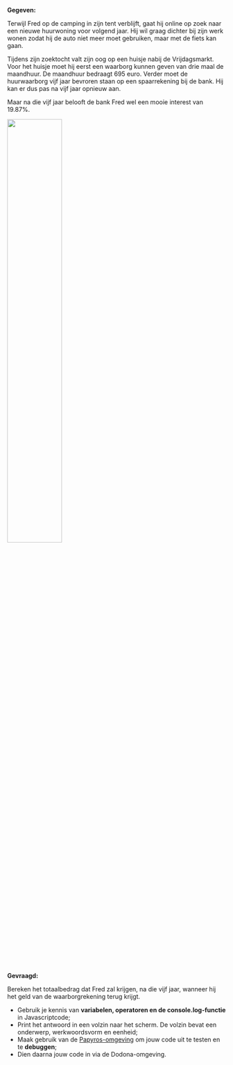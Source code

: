 **Gegeven:**

Terwijl Fred op de camping in zijn tent verblijft, gaat hij online op zoek naar een nieuwe huurwoning voor volgend jaar. Hij wil 
graag dichter bij zijn werk wonen zodat hij de auto niet meer moet gebruiken, maar met de fiets kan gaan. 

Tijdens zijn zoektocht valt zijn oog op een huisje nabij de Vrijdagsmarkt. Voor het huisje moet hij eerst een waarborg kunnen geven
van drie maal de maandhuur. De maandhuur bedraagt 695 euro. Verder moet de huurwaarborg vijf jaar bevroren staan op een spaarrekening
bij de bank. Hij kan er dus pas na vijf jaar opnieuw aan. 

Maar na die vijf jaar belooft de bank Fred wel een mooie interest van 19.87%. 

<img src="https://images.pexels.com/photos/45708/pexels-photo-45708.jpeg?auto=compress&cs=tinysrgb&w=1260&h=750&dpr=1" width="50%"/>


**Gevraagd:**

Bereken het totaalbedrag dat Fred zal krijgen, na die vijf jaar, wanneer hij het geld van de waarborgrekening terug krijgt. 

* Gebruik je kennis van **variabelen, operatoren en de console.log-functie** in Javascriptcode;
* Print het antwoord in een volzin naar het scherm. De volzin bevat een onderwerp, werkwoordsvorm en eenheid; 
* Maak gebruik van de [Papyros-omgeving](https://papyros.dodona.be/?locale=nl&language=JavaScript) om jouw code uit te testen en te **debuggen**; 
* Dien daarna jouw code in via de Dodona-omgeving. 

